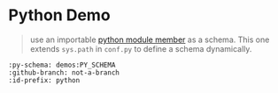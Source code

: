 # Python Demo

> use an importable [python module member](../use/advanced.md#python) as a schema. This
> one extends `sys.path` in `conf.py` to define a schema dynamically.

```{github-pr} deathbeds/prjsf
:py-schema: demos:PY_SCHEMA
:github-branch: not-a-branch
:id-prefix: python
```
